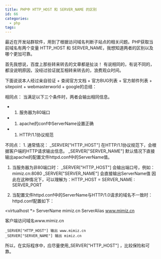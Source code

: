 ```yaml
---
title: PHP中 HTTP_HOST 和 SERVER_NAME 的区别
id: 66
categories:
  - php
tags:
---
```


最近在开发站群软件，用到了根据访问域名判断子站点的相关问题。PHP获取当前域名有两个变量 HTTP_HOST 和 SERVER_NAME，我想知道两者的区别以及哪个更加可靠。

首先我想说，百度上那些转来转去的文章都是扯淡！
有说相同的，有说不同的，都没说明原因，没经过验证就互相转来转去的，浪费观众时间。

下面说说本人经过亲自验证 + 查阅官方文档 + 官方BUG列表 + 官方邮件列表 + sitepoint + webmasterworld + google的总结：

相同点：
当满足以下三个条件时，两者会输出相同信息。

*   1.  服务器为80端口
*   1.  apache的conf中ServerName设置正确
*   1.  HTTP/1.1协议规范

不同点：
1\. 通常情况：
    _SERVER["HTTP_HOST"] 在HTTP/1.1协议规范下，会根据客户端的HTTP请求输出信息。
    _SERVER["SERVER_NAME"] 默认情况下直接输出apache的配置文件httpd.conf中的ServerName值。

1.  当服务器为非80端口时：
_SERVER["HTTP_HOST"] 会输出端口号，例如：mimiz.cn:8080
_SERVER["SERVER_NAME"] 会直接输出ServerName值
因此在这种情况下，可以理解为：HTTP_HOST = SERVER_NAME : SERVER_PORT

2.  当配置文件httpd.conf中的ServerName与HTTP/1.0请求的域名不一致时：
httpd.conf配置如下：

<virtualhost *>
ServerName mimiz.cn
ServerAlias www.mimiz.cn
</virtualhost>

客户端访问域名www.mimiz.cn

    _SERVER["HTTP_HOST"] 输出 www.mimiz.cn
    _SERVER["SERVER_NAME"] 输出 mimiz.cn

所以，在实际程序中，应尽量使用_SERVER["HTTP_HOST"] ，比较保险和可靠。